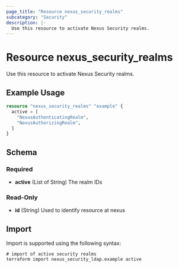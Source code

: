 ```yaml
---
page_title: "Resource nexus_security_realms"
subcategory: "Security"
description: |-
  Use this resource to activate Nexus Security realms.
---
```

# Resource nexus_security_realms
Use this resource to activate Nexus Security realms.
## Example Usage
```terraform
resource "nexus_security_realms" "example" {
  active = [
	"NexusAuthenticatingRealm",
	"NexusAuthorizingRealm",
  ]
}
```
<!-- schema generated by tfplugindocs -->
## Schema

### Required

- **active** (List of String) The realm IDs

### Read-Only

- **id** (String) Used to identify resource at nexus
## Import
Import is supported using the following syntax:
```shell
# import of active security realms
terraform import nexus_security_ldap.example active
```
